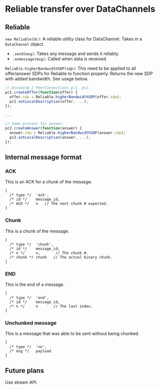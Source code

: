 # Reliable transfer over DataChannels


## Reliable

`new Reliable(dc)`: A reliable utility class for DataChannel. Takes in a `DataChannel` object.
* `.send(msg)`: Takes any message and sends it reliably.
* `.onmessage(msg)`: Called when data is received.

`Reliable.higherBandwidthSDP(sdp)`: This need to be applied to all offer/answer SDPs for Reliable to function properly. Returns the new SDP with added bandwidth. See usage below.

```js
// Assuming 2 PeerConnections pc1, pc2.
pc1.createOffer(function(offer) {
  offer.sdp = Reliable.higherBandwidthSDP(offer.sdp);
  pc1.setLocalDescription(offer, ...);
});

...

// Same process for answer.
pc2.createAnswer(function(answer) {
  answer.sdp = Reliable.higherBandwidthSDP(answer.sdp);
  pc2.setLocalDescription(answer, ...);
});
```

## Internal message format

### ACK

This is an ACK for a chunk of the message.

```
[
  /* type */  'ack',
  /* id */    message_id,
  /* ACK */   n   // The next chunk # expected.
]
```

### Chunk

This is a chunk of the message.

```
[
  /* type */  'chunk',
  /* id */    message_id,
  /* n */     n,       // The chunk #.
  /* chunk */ chunk   // The actual binary chunk.
]
```


### END

This is the end of a message.

```
[
  /* type */  'end',
  /* id */    message_id,
  /* n */     n       // The last index.
]
```


### Unchunked message

This is a message that was able to be sent without being chunked.

```
[
  /* type */  'no',
  /* msg */   payload
]
```

## Future plans

Use stream API.

